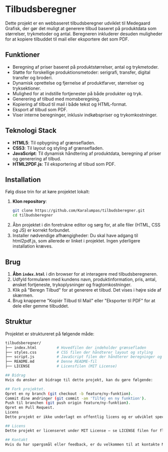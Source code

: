 # Tilbudsberegner

Dette projekt er en webbaseret tilbudsberegner udviklet til Medegaard Grafisk, der gør det muligt at generere tilbud baseret på produktdata som størrelser, trykmetoder og antal. Beregneren inkluderer desuden muligheder for at kopiere tilbuddet til mail eller eksportere det som PDF.

## Funktioner
- Beregning af priser baseret på produktstørrelser, antal og trykmetoder.
- Støtte for forskellige produktionsmetoder: serigrafi, transfer, digital transfer og broderi.
- Dynamisk oprettelse og fjernelse af produktfarver, størrelser og tryksektioner.
- Mulighed for at indstille fortjenester på både produkter og tryk.
- Generering af tilbud med momsberegning.
- Kopiering af tilbud til mail i både tekst og HTML-format.
- Eksport af tilbud som PDF.
- Viser interne beregninger, inklusiv indkøbspriser og trykomkostninger.

## Teknologi Stack
- **HTML5**: Til opbygning af grænsefladen.
- **CSS3**: Til layout og styling af grænsefladen.
- **JavaScript**: Til dynamisk håndtering af produktdata, beregning af priser og generering af tilbud.
- **HTML2PDF.js**: Til eksportering af tilbud som PDF.

## Installation

Følg disse trin for at køre projektet lokalt:

1. **Klon repository**:
   ```bash
   git clone https://github.com/Karalumpas/tilbudsberegner.git
   cd tilbudsberegner
2. Åbn projektet i din foretrukne editor og sørg for, at alle filer (HTML, CSS og JS) er korrekt forbundet.
3. Installer nødvendige afhængigheder: Du skal have adgang til html2pdf.js, som allerede er linket i projektet. Ingen yderligere installation kræves.

## Brug
1. **Åbn `index.html`** i din browser for at interagere med tilbudsberegneren.
2. Udfyld formularen med kundens navn, produktinformation, pris, antal, ønsket fortjeneste, trykoplysninger og fragtomkostninger.
3. Klik på "Beregn Tilbud" for at generere et tilbud. Det vises i højre side af skærmen.
4. Brug knapperne "Kopiér Tilbud til Mail" eller "Eksporter til PDF" for at dele eller gemme tilbuddet.

## Struktur
Projektet er struktureret på følgende måde:
```bash
tilbudsberegner/
├── index.html         # Hovedfilen der indeholder grænsefladen
├── styles.css         # CSS filen der håndterer layout og styling
├── script.js          # JavaScript filen der håndterer beregninger og dynamisk opdatering
├── README.md          # Denne README-fil
├── LICENSE            # Licensfilen (MIT License)

## Bidrag
Hvis du ønsker at bidrage til dette projekt, kan du gøre følgende:

## Fork projektet.
Opret en ny branch (git checkout -b feature/ny-funktion).
Commit dine ændringer (git commit -am 'Tilføj en ny funktion').
Push til branchen (git push origin feature/ny-funktion).
Opret en Pull Request.
Licens
Dette projekt er ikke underlagt en offentlig licens og er udviklet specifikt til brug for Medegaard Grafisk.

## Licens
Dette projekt er licenseret under MIT License – se LICENSE filen for flere detaljer.

## Kontakt
Hvis du har spørgsmål eller feedback, er du velkommen til at kontakte Medegaard Grafisk via info@mede.dk.
